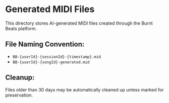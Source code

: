 
# Generated MIDI Files

This directory stores AI-generated MIDI files created through the Burnt Beats platform.

## File Naming Convention:
- `BB-{userId}-{sessionId}-{timestamp}.mid`
- `BB-{userId}-{songId}-generated.mid`

## Cleanup:
Files older than 30 days may be automatically cleaned up unless marked for preservation.
